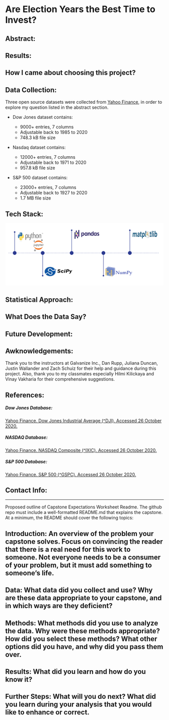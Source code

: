 # Are Election Years the Best Time to Invest?

## Abstract:

## Results:

## How I came about choosing this project?

## Data Collection:
  Three open source datasets were collected from [Yahoo Finance](https://finance.yahoo.com/), in order to explore my question listed in the abstract section.
  
  * Dow Jones dataset contains:
    * 9000+ entries, 7 columns 
    * Adjustable back to 1985 to 2020
    * 748.3 kB file size
  
  * Nasdaq dataset contains:
    * 12000+ entries, 7 columns 
    * Adjustable back to 1971 to 2020
    * 957.8 kB file size
  
  * S&P 500 dataset contains:
    * 23000+ entries, 7 columns 
    * Adjustable back to 1927 to 2020
    * 1.7 MB file size

## Tech Stack:

  ![alt text](https://github.com/yamasjose11/index-elections/blob/main/images/Screenshot%20from%202020-11-01%2013-37-15.png?raw=true) 

## Statistical Approach:

## What Does the Data Say?

## Future Development:

## Awknowledgements:
  Thank you to the instructors at Galvanize Inc., Dan Rupp, Juliana Duncan, Justin Wallander and Zach Schuiz for their help and guidance during this project. Also, thank you to my classmates especially Hilmi Kilickaya and Vinay Vakharia for their comprehensive suggestions.
  
## References:
##### Dow Jones Database:
  [Yahoo Finance. Dow Jones Industrial Average (^DJI). Accessed 26 October 2020.](https://finance.yahoo.com/quote/%5EDJI/history?p=%5EDJI)
    
##### NASDAQ Database:
  [Yahoo Finance. NASDAQ Composite (^IXIC). Accessed 26 October 2020.](https://finance.yahoo.com/quote/%5EIXIC/history?p=%5EIXIC)
    
##### S&P 500 Database:
  [Yahoo Finance. S&P 500 (^GSPC). Accessed 26 October 2020.](https://finance.yahoo.com/quote/%5EGSPC/history?p=%5EGSPC)
    
    
## Contact Info:

________________________________
Proposed outline of Capstone Expectations Worksheet 
Readme. The github repo must include a well-formatted README.md that explains the capstone. At a minimum, the README should cover the following topics: 

## Introduction: An overview of the problem your capstone solves. Focus on convincing the reader that there is a real need for this work to someone. Not everyone needs to be a consumer of your problem, but it must add something to someone’s life. 

## Data: What data did you collect and use? Why are these data appropriate to your capstone, and in which ways are they deficient? 

## Methods: What methods did you use to analyze the data. Why were these methods appropriate? How did you select these methods? What other options did you have, and why did you pass them over. 

## Results: What did you learn and how do you know it? 

## Further Steps: What will you do next? What did you learn during your analysis that you would like to enhance or correct. 

